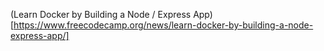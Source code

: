(Learn Docker by Building a Node / Express App)[https://www.freecodecamp.org/news/learn-docker-by-building-a-node-express-app/]
